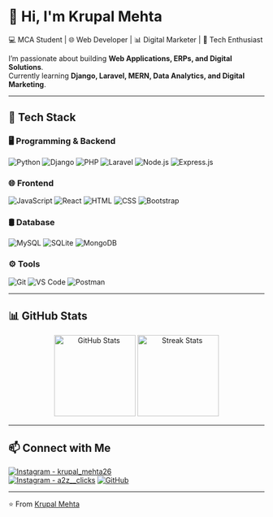 # 👋 Hi, I'm Krupal Mehta  

💻 MCA Student | 🌐 Web Developer | 📊 Digital Marketer | 🚀 Tech Enthusiast  

I’m passionate about building **Web Applications, ERPs, and Digital Solutions**.  
Currently learning **Django, Laravel, MERN, Data Analytics, and Digital Marketing**.  

---

## 🚀 Tech Stack  

### 🖥️ Programming & Backend  
![Python](https://img.shields.io/badge/Python-3776AB?style=for-the-badge&logo=python&logoColor=white)
![Django](https://img.shields.io/badge/Django-092E20?style=for-the-badge&logo=django&logoColor=white)
![PHP](https://img.shields.io/badge/PHP-777BB4?style=for-the-badge&logo=php&logoColor=white)
![Laravel](https://img.shields.io/badge/Laravel-FF2D20?style=for-the-badge&logo=laravel&logoColor=white)
![Node.js](https://img.shields.io/badge/Node.js-339933?style=for-the-badge&logo=node.js&logoColor=white)
![Express.js](https://img.shields.io/badge/Express.js-000000?style=for-the-badge&logo=express&logoColor=white)

### 🌐 Frontend  
![JavaScript](https://img.shields.io/badge/JavaScript-F7DF1E?style=for-the-badge&logo=javascript&logoColor=black)
![React](https://img.shields.io/badge/React-61DAFB?style=for-the-badge&logo=react&logoColor=black)
![HTML](https://img.shields.io/badge/HTML5-E34F26?style=for-the-badge&logo=html5&logoColor=white)
![CSS](https://img.shields.io/badge/CSS3-1572B6?style=for-the-badge&logo=css3&logoColor=white)
![Bootstrap](https://img.shields.io/badge/Bootstrap-563D7C?style=for-the-badge&logo=bootstrap&logoColor=white)

### 🛢️ Database  
![MySQL](https://img.shields.io/badge/MySQL-005C84?style=for-the-badge&logo=mysql&logoColor=white)
![SQLite](https://img.shields.io/badge/SQLite-07405E?style=for-the-badge&logo=sqlite&logoColor=white)
![MongoDB](https://img.shields.io/badge/MongoDB-47A248?style=for-the-badge&logo=mongodb&logoColor=white)

### ⚙️ Tools  
![Git](https://img.shields.io/badge/Git-F05032?style=for-the-badge&logo=git&logoColor=white)
![VS Code](https://img.shields.io/badge/VS%20Code-0078d7?style=for-the-badge&logo=visual-studio-code&logoColor=white)
![Postman](https://img.shields.io/badge/Postman-FF6C37?style=for-the-badge&logo=postman&logoColor=white)

---

## 📊 GitHub Stats  

<p align="center">
  <img src="https://github-readme-stats.vercel.app/api?username=krupalmehta&show_icons=true&theme=radical" alt="GitHub Stats" height="160"/>
  <img src="https://github-readme-streak-stats.herokuapp.com/?user=krupalmehta&theme=radical" alt="Streak Stats" height="160"/>
</p>

---

## 📫 Connect with Me  
 
[![Instagram - krupal_mehta26](https://img.shields.io/badge/Instagram%20@krupal__mehta26-E4405F?style=for-the-badge&logo=instagram&logoColor=white)](https://instagram.com/krupal_mehta26)  
[![Instagram - a2z__clicks](https://img.shields.io/badge/Instagram%20@a2z__clicks-E4405F?style=for-the-badge&logo=instagram&logoColor=white)](https://instagram.com/a2z__clicks)
[![GitHub](https://img.shields.io/badge/GitHub-181717?style=for-the-badge&logo=github&logoColor=white)](https://github.com/krupalmehta)  

---
⭐️ From [Krupal Mehta](https://github.com/krupalmehta)  
